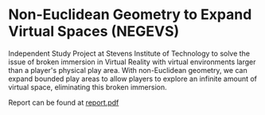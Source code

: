# Non-Euclidean Geometry to Expand Virtual Spaces (NEGEVS)
Independent Study Project at Stevens Institute of Technology to solve the issue of broken immersion in Virtual Reality with virtual environments larger than a player's physical play area. With non-Euclidean geometry, we can expand bounded play areas to allow players to explore an infinite amount of virtual space, eliminating this broken immersion.

Report can be found at [report.pdf](report.pdf)
